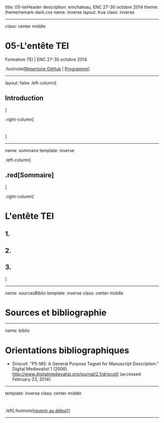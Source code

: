 title: 05-teiHeader
description: emchateau, ENC 27-30 octobre 2014
theme: theme/remark-dark.css
name: inverse
layout: true
class: inverse

---

class: center middle

# 05-L'entête TEI
Formation TEI | ENC 27-30 octobre 2014

.footnote[[Répertoire GitHub](https://github.com/emchateau/formEnc2014-10) | [Programme](00-programme.html)]

---

layout: false
.left-column[
  ## Introduction
]

.right-column[
#

]

---

name: sommaire
template: inverse

.left-column[
##  .red[Sommaire]
]

.right-column[
# L'entête TEI

## 1.

## 2.

## 3.
]

---

name: sourcesBiblio
template: inverse
class: center middle

# Sources et bibliographie

---

name: biblio

# Orientations bibliographiques

- Driscoll. "P5-MS: A General Purpose Tagset for Manuscript Description." Digital Medievalist 1 (2006). http://www.digitalmedievalist.org/journal/2.1/driscoll/ (accessed February 23, 2014).

---

template: inverse
class: center middle

# 

.left[.footnote[[revenir au début](#index)]]

---
